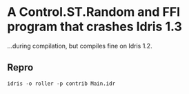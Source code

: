 # A Control.ST.Random and FFI program that crashes Idris 1.3

...during compilation, but compiles fine on Idris 1.2.

## Repro

```
idris -o roller -p contrib Main.idr
```
